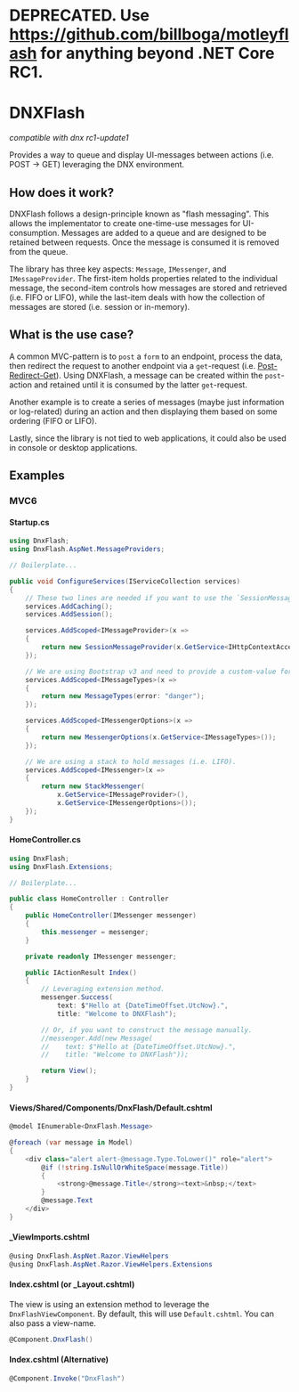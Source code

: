 # DEPRECATED. Use https://github.com/billboga/motleyflash for anything beyond .NET Core RC1.

# DNXFlash

*compatible with dnx rc1-update1*

Provides a way to queue and display UI-messages between actions (i.e. POST -> GET) leveraging the DNX environment.

## How does it work?

DNXFlash follows a design-principle known as "flash messaging". This allows the implementator to create one-time-use messages for UI-consumption. Messages are added to a queue and are designed to be retained between requests. Once the message is consumed it is removed from the queue.

The library has three key aspects: `Message`, `IMessenger`, and `IMessageProvider`. The first-item holds properties related to the individual message, the second-item controls how messages are stored and retrieved (i.e. FIFO or LIFO), while the last-item deals with how the collection of messages are stored (i.e. session or in-memory).

## What is the use case?

A common MVC-pattern is to `post` a `form` to an endpoint, process the data, then redirect the request to another endpoint via a `get`-request (i.e. [Post-Redirect-Get](https://en.wikipedia.org/wiki/Post/Redirect/Get)). Using DNXFlash, a message can be created within the `post`-action and retained until it is consumed by the latter `get`-request.

Another example is to create a series of messages (maybe just information or log-related) during an action and then displaying them based on some ordering (FIFO or LIFO).

Lastly, since the library is not tied to web applications, it could also be used in console or desktop applications.

## Examples

### MVC6

#### Startup.cs

```csharp
using DnxFlash;
using DnxFlash.AspNet.MessageProviders;

// Boilerplate...

public void ConfigureServices(IServiceCollection services)
{
    // These two lines are needed if you want to use the `SessionMessageProvider`.
    services.AddCaching();
    services.AddSession();

    services.AddScoped<IMessageProvider>(x =>
    {
        return new SessionMessageProvider(x.GetService<IHttpContextAccessor>().HttpContext.Session);
    });

    // We are using Bootstrap v3 and need to provide a custom-value for the error message-type.
    services.AddScoped<IMessageTypes>(x =>
    {
        return new MessageTypes(error: "danger");
    });

    services.AddScoped<IMessengerOptions>(x =>
    {
        return new MessengerOptions(x.GetService<IMessageTypes>());
    });

    // We are using a stack to hold messages (i.e. LIFO).
    services.AddScoped<IMessenger>(x =>
    {
        return new StackMessenger(
            x.GetService<IMessageProvider>(),
            x.GetService<IMessengerOptions>());
    });
}
```

#### HomeController.cs

```csharp
using DnxFlash;
using DnxFlash.Extensions;

// Boilerplate...

public class HomeController : Controller
{
    public HomeController(IMessenger messenger)
    {
        this.messenger = messenger;
    }

    private readonly IMessenger messenger;

    public IActionResult Index()
    {
        // Leveraging extension method.
        messenger.Success(
            text: $"Hello at {DateTimeOffset.UtcNow}.",
            title: "Welcome to DNXFlash");

        // Or, if you want to construct the message manually.
        //messenger.Add(new Message(
        //    text: $"Hello at {DateTimeOffset.UtcNow}.",
        //    title: "Welcome to DNXFlash"));

        return View();
    }
}
```

#### Views/Shared/Components/DnxFlash/Default.cshtml

```csharp
@model IEnumerable<DnxFlash.Message>

@foreach (var message in Model)
{
    <div class="alert alert-@message.Type.ToLower()" role="alert">
        @if (!string.IsNullOrWhiteSpace(message.Title))
        {
            <strong>@message.Title</strong><text>&nbsp;</text>
        }
        @message.Text
    </div>
}
```

#### _ViewImports.cshtml

```csharp
@using DnxFlash.AspNet.Razor.ViewHelpers
@using DnxFlash.AspNet.Razor.ViewHelpers.Extensions
```

#### Index.cshtml (or _Layout.cshtml)

The view is using an extension method to leverage the `DnxFlashViewComponent`. By default, this will use `Default.cshtml`. You can also pass a view-name.

```csharp
@Component.DnxFlash()
```

#### Index.cshtml (Alternative)

```csharp
@Component.Invoke("DnxFlash")
```
